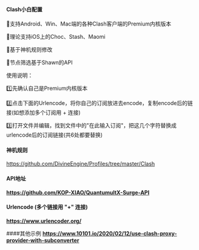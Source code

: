 #### Clash小白配置
<p>🔘支持Android、Win、Mac端的各种Clash客户端的Premium内核版本</p>
<p>🔘理论支持iOS上的Choc、Stash、Maomi</p>
<p>🔘基于神机规则修改</p>
<p>🔘节点筛选基于Shawn的API</p>

<p> 使用说明：</p>
<p>1️⃣先确认自己是Premium内核版本</p>
<p>2️⃣点击下面的Urlencode，将你自己的订阅放进去encode，复制encode后的链接(如想添加多个订阅用 + 连接)</p>
<p>3️⃣打开文件并编辑，找到文件中的&quot;在此输入订阅&quot;，把这几个字符替换成urlencode后的订阅链接(共6处都要替换)</p>

#### 神机规则
https://github.com/DivineEngine/Profiles/tree/master/Clash
#### API地址 
<b>https://github.com/KOP-XIAO/QuantumultX-Surge-API</b>
#### Urlencode (多个链接用 "+" 连接) 
<b>https://www.urlencoder.org/</b>

####其他示例
<b> https://www.10101.io/2020/02/12/use-clash-proxy-provider-with-subconverter</b>
